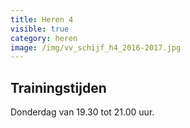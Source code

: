 ```yaml
---
title: Heren 4
visible: true
category: heren
image: /img/vv_schijf_h4_2016-2017.jpg
---
```

## Trainingstijden

Donderdag van 19.30 tot 21.00 uur.
